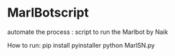 # MarlBotscript
automate the process : script to run the Marlbot
by Naik


How to run:
pip install pyinstaller
python MarlSN.py
